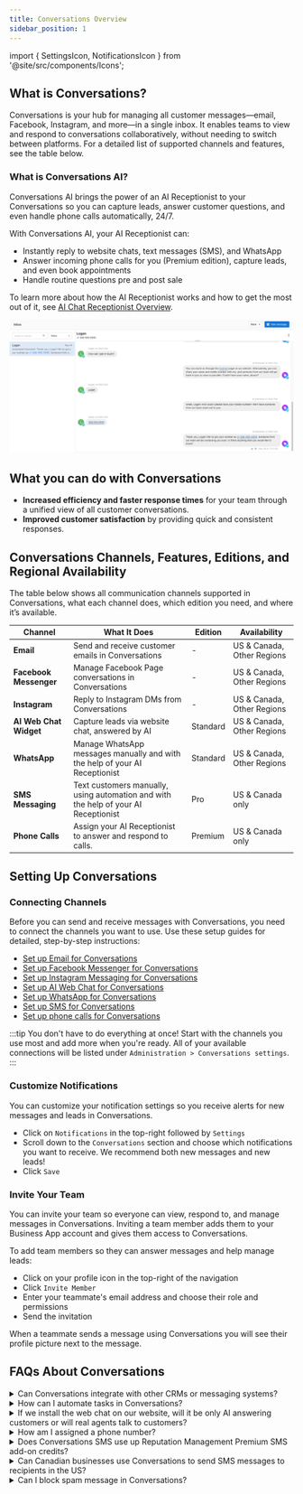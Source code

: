 ```yaml
---
title: Conversations Overview
sidebar_position: 1
---
```


import { SettingsIcon, NotificationsIcon } from '@site/src/components/Icons';

## What is Conversations?

Conversations is your hub for managing all customer messages—email, Facebook, Instagram, and more—in a single inbox. It enables teams to view and respond to conversations collaboratively, without needing to switch between platforms. For a detailed list of supported channels and features, see the table below.

### What is Conversations AI?

Conversations AI brings the power of an AI Receptionist to your Conversations so you can capture leads, answer customer questions, and even handle phone calls automatically, 24/7.

With Conversations AI, your AI Receptionist can:

- Instantly reply to website chats, text messages (SMS), and WhatsApp
- Answer incoming phone calls for you (Premium edition), capture leads, and even book appointments
- Handle routine questions pre and post sale

To learn more about how the AI Receptionist works and how to get the most out of it, see [AI Chat Receptionist Overview](/ai/ai-workforce/ai-chat-receptionist).

![](./img/conversations.png)

## What you can do with Conversations

- **Increased efficiency and faster response times** for your team through a unified view of all customer conversations.
- **Improved customer satisfaction** by providing quick and consistent responses.

## Conversations Channels, Features, Editions, and Regional Availability

The table below shows all communication channels supported in Conversations, what each channel does, which edition you need, and where it’s available.

| **Channel**            | **What It Does**                                                                | **Edition** | **Availability**          |
|------------------------|---------------------------------------------------------------------------------|-------------|---------------------------|
| **Email**              | Send and receive customer emails in Conversations                                       | -         | US & Canada, Other Regions |
| **Facebook Messenger** | Manage Facebook Page conversations in Conversations                                     | -         | US & Canada, Other Regions |
| **Instagram**          | Reply to Instagram DMs from Conversations                                               | -         | US & Canada, Other Regions |
| **AI Web Chat Widget** | Capture leads via website chat, answered by AI                                  | Standard    | US & Canada, Other Regions |
| **WhatsApp**           | Manage WhatsApp messages manually and with the help of your AI Receptionist     | Standard    | US & Canada, Other Regions |
| **SMS Messaging**      | Text customers manually, using automation and with the help of your AI Receptionist | Pro      | US & Canada only          |
| **Phone Calls**        | Assign your AI Receptionist to answer and respond to calls.                     | Premium      | US & Canada only          |

## Setting Up Conversations

### Connecting Channels

Before you can send and receive messages with Conversations, you need to connect the channels you want to use. Use these setup guides for detailed, step-by-step instructions:

- [Set up Email for Conversations](./conversations-send-receive-emails.md)
- [Set up Facebook Messenger for Conversations](./conversations-setup-facebook-messenger.md)
- [Set up Instagram Messaging for Conversations](./conversations-setup-instagram.md)
- [Set up AI Web Chat for Conversations](./conversations-ai-web-chat-overview.md)
- [Set up WhatsApp for Conversations](./conversations-whatsapp-overview.md)
- [Set up SMS for Conversations](./conversations-send-receive-sms.md)
- [Set up phone calls for Conversations](/ai/ai-workforce/ai-voice-receptionist)

:::tip
You don't have to do everything at once! Start with the channels you use most and add more when you're ready. All of your available connections will be listed under `Administration > Conversations settings`.
:::

### Customize Notifications

You can customize your notification settings so you receive alerts for new messages and leads in Conversations.

- Click on <NotificationsIcon /> `Notifications` in the top-right followed by <SettingsIcon /> `Settings`
- Scroll down to the `Conversations` section and choose which notifications you want to receive. We recommend both new messages and new leads!
- Click `Save`
 
### Invite Your Team

You can invite your team so everyone can view, respond to, and manage messages in Conversations. Inviting a team member adds them to your Business App account and gives them access to Conversations. 

To add team members so they can answer messages and help manage leads:

- Click on your profile icon in the top-right of the navigation
- Click `Invite Member` 
- Enter your teammate's email address and choose their role and permissions
- Send the invitation

When a teammate sends a message using Conversations you will see their profile picture next to the message.

## FAQs About Conversations

<details>
<summary>Can Conversations integrate with other CRMs or messaging systems?</summary>

Conversations does not directly integrate with external CRMs or messaging platforms. However, you can bring data from outside systems into your CRM, and use automations to send Conversations conversation data to other systems using integrations like Zapier or through custom workflows.

</details>

<details>
<summary>How can I automate tasks in Conversations?</summary>

Business App Automations let you create custom workflows using triggers (like a `Message Received`) and actions (such as `Send Email` or `Send SMS`). This helps you automate responses and actions based on specific rules and criteria.

You can also assign an AI Receptionist to automatically respond on certain channels for you. See [AI Workforce Overview](/ai/ai-workforce/ai_workforce_overview) for more details.

</details>

<details>
<summary>If we install the web chat on our website, will it be only AI answering customers or will real agents talk to customers?</summary>

The web chat is 100% AI-managed. If enough contact details are collected by the AI Receptionist, you will be able to send a message to them on Conversations using the appropriate channel.  

For more details, see [AI Web Chat Overview](./conversations-ai-web-chat-overview.md).

</details>

<details>
<summary>How am I assigned a phone number?</summary>

When activating Conversations, you will be automatically assigned a phone number. First, the app will attempt to get a local number based on the business profile address. If no local numbers are available, a number from a neighbouring area in your country will be assigned. 

To see your assigned SMS phone number, navigate to `Settings > Conversations Settings > Your SMS number`. 

</details>

<details>
<summary>Does Conversations SMS use up Reputation Management Premium SMS add-on credits?</summary>

No. Those credits are separate.

</details>

<details>
<summary>Can Canadian businesses use Conversations to send SMS messages to recipients in the US?</summary>

No, it's not possible to send SMS messages to US numbers without A2P registration (A2P registration is not supported in Canada).

</details>

<details>
<summary>Can I block spam message in Conversations?</summary>

Not at this time. Spammers can send messages to any number, and unfortunately spam messages have been sent to users of Conversations. 

</details>
